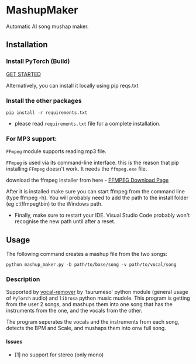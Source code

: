 # MashupMaker

Automatic AI song mushap maker.

## Installation

### Install PyTorch (Build) 


[GET STARTED](https://pytorch.org/get-started/locally/)

Alternatively, you can install it locally using pip reqs.txt

### Install the other packages
```
pip install -r requirements.txt 
```

+ please read `requirements.txt` file for a complete installation. 

### For MP3 support:

`FFmpeg` module supports reading mp3 file.

`FFmpeg` is used via its command-line interface. this is the reason that pip installing `FFmpeg` doesn't work. It needs the `ffmpeg.exe` file.

download the ffmpeg installer from here - [FFMPEG Download Page](https://ffmpeg.org/)

After it is installed make sure you can start ffmpeg from the command line (type ffmpeg -h). You will probably need to add the path to the install folder (eg c:\ffmpeg\bin) to the Windows path.

+ Finally, make sure to restart your IDE. Visual Studio Code probably won't recognise the new path until after a reset.

## Usage
The following command creates a mashup file from the two songs:

```
python mashup_maker.py -b path/to/base/song -v path/to/vocal/song
```

### Description

Supported by [vocal-remover](https://github.com/tsurumeso/vocal-remover) by 'tsurumeso' python module (general usage of `PyTorch` audio) and `librosa` python music mudole.
This program is getting from the user 2 songs, and mashups them into one song that has the instruments from the one, and the vocals from the other.

The program seperates the vocals and the instruments from each song, detects the BPM and Scale, and mushaps them into onw full song.


#### Issues

- [1]  no support for stereo (only mono)

